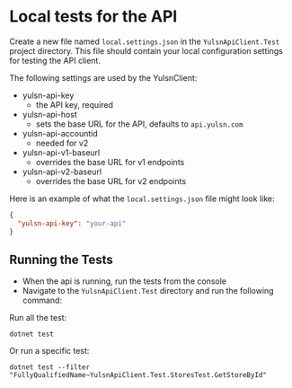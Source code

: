# Local tests for the API

Create a new file named `local.settings.json` in the `YulsnApiClient.Test` project directory. This file should contain your local configuration settings for testing the API client.

The following settings are used by the YulsnClient:

- yulsn-api-key
	- the API key, required
- yulsn-api-host
	- sets the base URL for the API, defaults to `api.yulsn.com`
- yulsn-api-accountid
	- needed for v2
- yulsn-api-v1-baseurl
	- overrides the base URL for v1 endpoints
- yulsn-api-v2-baseurl
	- overrides the base URL for v2 endpoints

Here is an example of what the `local.settings.json` file might look like:
```json
{
  "yulsn-api-key": "your-api"
}
```

## Running the Tests
- When the api is running, run the tests from the console
- Navigate to the `YulsnApiClient.Test` directory and run the following command:

Run all the test:

```
dotnet test
```

Or run a specific test:

```
dotnet test --filter "FullyQualifiedName~YulsnApiClient.Test.StoresTest.GetStoreById"
```